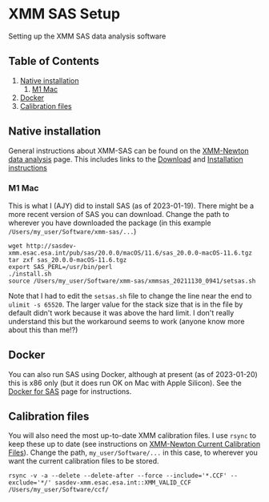 # XMM SAS Setup

Setting up the XMM SAS data analysis software

<!--BEGIN TOC-->
## Table of Contents
1. [Native installation](#native-installation)
    1. [M1 Mac](#m1-mac)
2. [Docker](#docker)
3. [Calibration files](#calibration-files)

<!--END TOC-->

## Native installation <a id="toc-tag-mdtoc" name="native-installation"></a>

General instructions about XMM-SAS can be found on the [XMM-Newton data analysis](https://www.cosmos.esa.int/web/xmm-newton/sas) page. This includes links to the [Download](https://www.cosmos.esa.int/web/xmm-newton/sas-download) and [Installation instructions](https://www.cosmos.esa.int/web/xmm-newton/sas-installation)

### M1 Mac <a id="toc-tag-mdtoc" name="m1-mac"></a>

This is what I (AJY) did to install SAS (as of 2023-01-19). There might be a more recent version of SAS you can download. Change the path to wherever you have downloaded the package (in this example `/Users/my_user/Software/xmm-sas/...`)

```
wget http://sasdev-xmm.esac.esa.int/pub/sas/20.0.0/macOS/11.6/sas_20.0.0-macOS-11.6.tgz
tar zxf sas_20.0.0-macOS-11.6.tgz
export SAS_PERL=/usr/bin/perl
./install.sh
source /Users/my_user/Software/xmm-sas/xmmsas_20211130_0941/setsas.sh
```

Note that I had to edit the `setsas.sh` file to change the line near the end to `ulimit -s 65520`. The larger value for the stack size that is in the file by default didn't work because it was above the hard limit. I don't really understand this but the workaround seems to work (anyone know more about this than me!?)

## Docker <a id="toc-tag-mdtoc" name="docker"></a>

You can also run SAS using Docker, although at present (as of 2023-01-20) this is x86 only (but it does run OK on Mac with Apple Silicon). See the [Docker for SAS](https://www.cosmos.esa.int/web/xmm-newton/sas-installation-docker4sas) page for instructions.

## Calibration files <a id="toc-tag-mdtoc" name="calibration-files"></a>

You will also need the most up-to-date XMM calibration files. I use `rsync` to keep these up to date (see instructions on [XMM-Newton Current Calibration Files](https://www.cosmos.esa.int/web/xmm-newton/current-calibration-files)). Change the path, `my_user/Software/...` in this case, to wherever you want the current calibration files to be stored.

```
rsync -v -a --delete --delete-after --force --include='*.CCF' --exclude='*/' sasdev-xmm.esac.esa.int::XMM_VALID_CCF /Users/my_user/Software/ccf/
```
